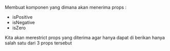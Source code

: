 Membuat komponen yang dimana akan menerima props :

- isPositive
- isNegative
- isZero

Kita akan merestrict props yang diterima agar hanya dapat di berikan hanya salah satu dari 3 props tersebut
